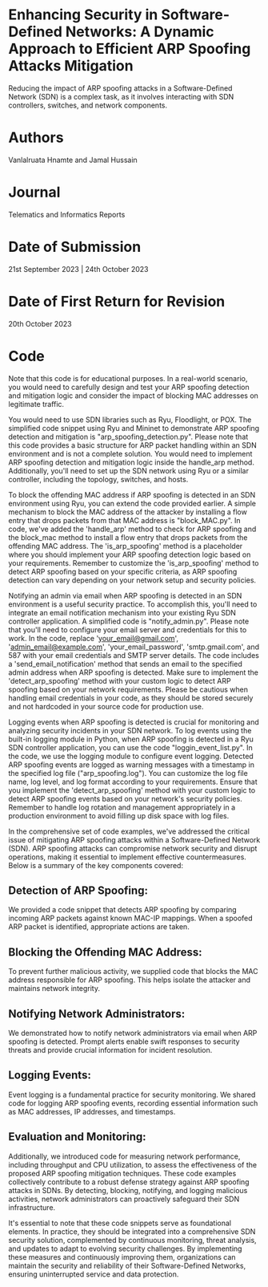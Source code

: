 # Enhancing Security in Software-Defined Networks: A Dynamic Approach to Efficient ARP Spoofing Attacks Mitigation

Reducing the impact of ARP spoofing attacks in a Software-Defined Network (SDN) is a complex task, as it involves interacting with SDN controllers, switches, and network components.

# Authors
Vanlalruata Hnamte and Jamal Hussain

# Journal
Telematics and Informatics Reports

# Date of Submission
21st September 2023 | 24th October 2023

# Date of First Return for Revision
20th October 2023


# Code
Note that this code is for educational purposes. In a real-world scenario, you would need to carefully design and test your ARP spoofing detection and mitigation logic and consider the impact of blocking MAC addresses on legitimate traffic.

You would need to use SDN libraries such as Ryu, Floodlight, or POX. The simplified code snippet using Ryu and Mininet to demonstrate ARP spoofing detection and mitigation is "arp_spoofing_detection.py". Please note that this code provides a basic structure for ARP packet handling within an SDN environment and is not a complete solution. You would need to implement ARP spoofing detection and mitigation logic inside the handle_arp method. Additionally, you'll need to set up the SDN network using Ryu or a similar controller, including the topology, switches, and hosts.

To block the offending MAC address if ARP spoofing is detected in an SDN environment using Ryu, you can extend the code provided earlier. A simple mechanism to block the MAC address of the attacker by installing a flow entry that drops packets from that MAC address is "block_MAC.py". In code, we've added the 'handle_arp' method to check for ARP spoofing and the block_mac method to install a flow entry that drops packets from the offending MAC address. The 'is_arp_spoofing' method is a placeholder where you should implement your ARP spoofing detection logic based on your requirements. Remember to customize the 'is_arp_spoofing' method to detect ARP spoofing based on your specific criteria, as ARP spoofing detection can vary depending on your network setup and security policies.

Notifying an admin via email when ARP spoofing is detected in an SDN environment is a useful security practice. To accomplish this, you'll need to integrate an email notification mechanism into your existing Ryu SDN controller application. A simplified code is "notify_admin.py". Please note that you'll need to configure your email server and credentials for this to work. In the code, replace 'your_email@gmail.com', 'admin_email@example.com', 'your_email_password', 'smtp.gmail.com', and 587 with your email credentials and SMTP server details. The code includes a 'send_email_notification' method that sends an email to the specified admin address when ARP spoofing is detected. Make sure to implement the 'detect_arp_spoofing' method with your custom logic to detect ARP spoofing based on your network requirements. Please be cautious when handling email credentials in your code, as they should be stored securely and not hardcoded in your source code for production use. 

Logging events when ARP spoofing is detected is crucial for monitoring and analyzing security incidents in your SDN network. To log events using the built-in logging module in Python, when ARP spoofing is detected in a Ryu SDN controller application, you can use the code "loggin_event_list.py". In the code, we use the logging module to configure event logging. Detected ARP spoofing events are logged as warning messages with a timestamp in the specified log file ("arp_spoofing.log"). You can customize the log file name, log level, and log format according to your requirements. Ensure that you implement the 'detect_arp_spoofing' method with your custom logic to detect ARP spoofing events based on your network's security policies. Remember to handle log rotation and management appropriately in a production environment to avoid filling up disk space with log files.

In the comprehensive set of code examples, we've addressed the critical issue of mitigating ARP spoofing attacks within a Software-Defined Network (SDN). ARP spoofing attacks can compromise network security and disrupt operations, making it essential to implement effective countermeasures. Below is a summary of the key components covered:

## Detection of ARP Spoofing:

We provided a code snippet that detects ARP spoofing by comparing incoming ARP packets against known MAC-IP mappings. When a spoofed ARP packet is identified, appropriate actions are taken.

## Blocking the Offending MAC Address:

To prevent further malicious activity, we supplied code that blocks the MAC address responsible for ARP spoofing. This helps isolate the attacker and maintains network integrity.

## Notifying Network Administrators:

We demonstrated how to notify network administrators via email when ARP spoofing is detected. Prompt alerts enable swift responses to security threats and provide crucial information for incident resolution.

## Logging Events:

Event logging is a fundamental practice for security monitoring. We shared code for logging ARP spoofing events, recording essential information such as MAC addresses, IP addresses, and timestamps.

## Evaluation and Monitoring:

Additionally, we introduced code for measuring network performance, including throughput and CPU utilization, to assess the effectiveness of the proposed ARP spoofing mitigation techniques.
These code examples collectively contribute to a robust defense strategy against ARP spoofing attacks in SDNs. By detecting, blocking, notifying, and logging malicious activities, network administrators can proactively safeguard their SDN infrastructure. 

It's essential to note that these code snippets serve as foundational elements. In practice, they should be integrated into a comprehensive SDN security solution, complemented by continuous monitoring, threat analysis, and updates to adapt to evolving security challenges. By implementing these measures and continuously improving them, organizations can maintain the security and reliability of their Software-Defined Networks, ensuring uninterrupted service and data protection.
